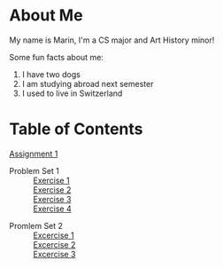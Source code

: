 # About Me

My name is Marin, I'm a CS major and Art History minor!

Some fun facts about me:
1. I have two dogs
2. I am studying abroad next semester
3. I used to live in Switzerland



# Table of Contents
[Assignment 1](assignments/assignment1.md)

Problem Set 1\
    &nbsp;&nbsp;&nbsp;&nbsp;&nbsp;&nbsp;&nbsp;&nbsp;&nbsp;&nbsp; [Exercise 1](assignments/Exercise1_PS1.md)\
    &nbsp;&nbsp;&nbsp;&nbsp;&nbsp;&nbsp;&nbsp;&nbsp;&nbsp;&nbsp; [Exercise 2](assignments/Exercise2_PS1.md)\
    &nbsp;&nbsp;&nbsp;&nbsp;&nbsp;&nbsp;&nbsp;&nbsp;&nbsp;&nbsp; [Exercise 3](assignments/Exercise3_PS1.md)\
    &nbsp;&nbsp;&nbsp;&nbsp;&nbsp;&nbsp;&nbsp;&nbsp;&nbsp;&nbsp; [Exercise 4](assignments/Exercise4_PS1.md)

Promlem Set 2\
    &nbsp;&nbsp;&nbsp;&nbsp;&nbsp;&nbsp;&nbsp;&nbsp;&nbsp;&nbsp; [Excercise 1](assignments/ConceptQuestions_PS2.md)\
    &nbsp;&nbsp;&nbsp;&nbsp;&nbsp;&nbsp;&nbsp;&nbsp;&nbsp;&nbsp; [Excercise 2](assignments/SynchronizationQuestions_PS2.md)\
    &nbsp;&nbsp;&nbsp;&nbsp;&nbsp;&nbsp;&nbsp;&nbsp;&nbsp;&nbsp; [Excercise 3](assignments/ExtendQuestions_PS2.md)
